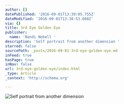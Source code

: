 ```yaml
---
author: []
datePublished: '2016-09-01T13:39:05.755Z'
dateModified: '2016-09-01T13:38:53.088Z'
via: {}
title: 3rd Eye Golden Eye
publisher:
  name: 'Nandi Nobell '
description: 'Self portrait from another dimension '
starred: false
sourcePath: _posts/2016-09-01-3rd-eye-golden-eye.md
inFeed: true
hasPage: true
inNav: false
url: 3rd-eye-golden-eye/index.html
_type: Article
_context: 'http://schema.org'

---
```

![Self portrait from another dimension ](https://the-grid-user-content.s3-us-west-2.amazonaws.com/420c31ce-e919-44cd-9d30-026ca8a11e44.jpg)